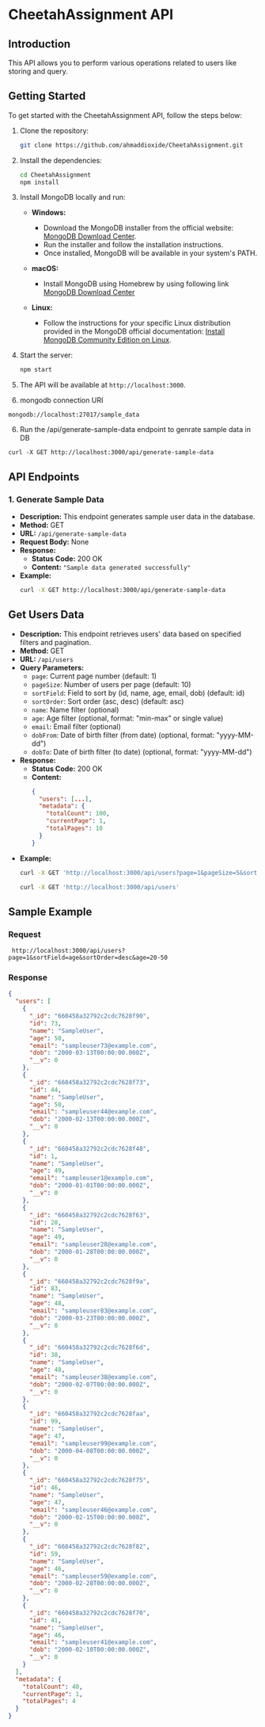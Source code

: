 # CheetahAssignment API

## Introduction
This API allows you to perform various operations related to users like storing and query.

## Getting Started
To get started with the CheetahAssignment API, follow the steps below:

1. Clone the repository:
    ```bash
    git clone https://github.com/ahmaddioxide/CheetahAssignment.git
    ```

2. Install the dependencies:
    ```bash
    cd CheetahAssignment
    npm install
    ```
3. Install MongoDB locally and run:
   - **Windows:**
     - Download the MongoDB installer from the official website: [MongoDB Download Center](https://www.mongodb.com/try/download/community).
     - Run the installer and follow the installation instructions.
     - Once installed, MongoDB will be available in your system's PATH.
   - **macOS:**
     - Install MongoDB using Homebrew by using following link [MongoDB Download Center](https://www.mongodb.com/docs/manual/tutorial/install-mongodb-on-os-x/)

   - **Linux:**
     - Follow the instructions for your specific Linux distribution provided in the MongoDB official documentation: [Install MongoDB Community Edition on Linux](https://docs.mongodb.com/manual/administration/install-on-linux/).


3. Start the server:
    ```bash
    npm start
    ```

4. The API will be available at `http://localhost:3000`.

5. mongodb connection URI 

```curl
mongodb://localhost:27017/sample_data
```

6. Run the /api/generate-sample-data endpoint to genrate sample data in DB

``` curl
curl -X GET http://localhost:3000/api/generate-sample-data
```



## API Endpoints

### 1. Generate Sample Data

- **Description:** This endpoint generates sample user data in the database.
- **Method:** GET
- **URL:** `/api/generate-sample-data`
- **Request Body:** None
- **Response:**
  - **Status Code:** 200 OK
  - **Content:** `"Sample data generated successfully"`
- **Example:**
  ```bash
  curl -X GET http://localhost:3000/api/generate-sample-data

## Get Users Data

- **Description:** This endpoint retrieves users' data based on specified filters and pagination.
- **Method:** GET
- **URL:** `/api/users`
- **Query Parameters:**
  - `page`: Current page number (default: 1)
  - `pageSize`: Number of users per page (default: 10)
  - `sortField`: Field to sort by (id, name, age, email, dob) (default: id)
  - `sortOrder`: Sort order (asc, desc) (default: asc)
  - `name`: Name filter (optional)
  - `age`: Age filter (optional, format: "min-max" or single value)
  - `email`: Email filter (optional)
  - `dobFrom`: Date of birth filter (from date) (optional, format: "yyyy-MM-dd")
  - `dobTo`: Date of birth filter (to date) (optional, format: "yyyy-MM-dd")
- **Response:**
  - **Status Code:** 200 OK
  - **Content:** 
    ```json
    {
      "users": [...],
      "metadata": {
        "totalCount": 100,
        "currentPage": 1,
        "totalPages": 10
      }
    }
    ```
- **Example:**
  ```bash
  curl -X GET 'http://localhost:3000/api/users?page=1&pageSize=5&sortField=name&sortOrder=asc&age=20-30&name=sampleUser&email=sampleemail@example.com&dobFrom=2000-01-01&dobTo=2000-12-31'
  
  ```
  ```bash
  curl -X GET 'http://localhost:3000/api/users'
  
  ```


## Sample Example

### Request

``` curl
 http://localhost:3000/api/users?page=1&sortField=age&sortOrder=desc&age=20-50

```


### Response

```json
{
  "users": [
    {
      "_id": "660458a32792c2cdc7628f90",
      "id": 73,
      "name": "SampleUser",
      "age": 50,
      "email": "sampleuser73@example.com",
      "dob": "2000-03-13T00:00:00.000Z",
      "__v": 0
    },
    {
      "_id": "660458a32792c2cdc7628f73",
      "id": 44,
      "name": "SampleUser",
      "age": 50,
      "email": "sampleuser44@example.com",
      "dob": "2000-02-13T00:00:00.000Z",
      "__v": 0
    },
    {
      "_id": "660458a32792c2cdc7628f48",
      "id": 1,
      "name": "SampleUser",
      "age": 49,
      "email": "sampleuser1@example.com",
      "dob": "2000-01-01T00:00:00.000Z",
      "__v": 0
    },
    {
      "_id": "660458a32792c2cdc7628f63",
      "id": 28,
      "name": "SampleUser",
      "age": 49,
      "email": "sampleuser28@example.com",
      "dob": "2000-01-28T00:00:00.000Z",
      "__v": 0
    },
    {
      "_id": "660458a32792c2cdc7628f9a",
      "id": 83,
      "name": "SampleUser",
      "age": 48,
      "email": "sampleuser83@example.com",
      "dob": "2000-03-23T00:00:00.000Z",
      "__v": 0
    },
    {
      "_id": "660458a32792c2cdc7628f6d",
      "id": 38,
      "name": "SampleUser",
      "age": 48,
      "email": "sampleuser38@example.com",
      "dob": "2000-02-07T00:00:00.000Z",
      "__v": 0
    },
    {
      "_id": "660458a32792c2cdc7628faa",
      "id": 99,
      "name": "SampleUser",
      "age": 47,
      "email": "sampleuser99@example.com",
      "dob": "2000-04-08T00:00:00.000Z",
      "__v": 0
    },
    {
      "_id": "660458a32792c2cdc7628f75",
      "id": 46,
      "name": "SampleUser",
      "age": 47,
      "email": "sampleuser46@example.com",
      "dob": "2000-02-15T00:00:00.000Z",
      "__v": 0
    },
    {
      "_id": "660458a32792c2cdc7628f82",
      "id": 59,
      "name": "SampleUser",
      "age": 46,
      "email": "sampleuser59@example.com",
      "dob": "2000-02-28T00:00:00.000Z",
      "__v": 0
    },
    {
      "_id": "660458a32792c2cdc7628f70",
      "id": 41,
      "name": "SampleUser",
      "age": 46,
      "email": "sampleuser41@example.com",
      "dob": "2000-02-10T00:00:00.000Z",
      "__v": 0
    }
  ],
  "metadata": {
    "totalCount": 40,
    "currentPage": 1,
    "totalPages": 4
  }
}
